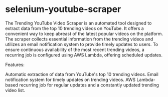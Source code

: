 # selenium-youtube-scraper

The Trending YouTube Video Scraper is an automated tool designed to extract data from the top 10 trending videos on YouTube. It offers a convenient way to keep abreast of the latest popular videos on the platform. The scraper collects essential information from the trending videos and utilizes an email notification system to provide timely updates to users. To ensure continuous availability of the most recent trending videos, a recurring job is configured using AWS Lambda, offering scheduled updates.

Features:

Automatic extraction of data from YouTube's top 10 trending videos.
Email notification system for timely updates on trending videos.
AWS Lambda-based recurring job for regular updates and a constantly updated trending video list.
